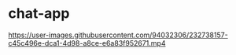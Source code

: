 # chat-app



https://user-images.githubusercontent.com/94032306/232738157-c45c496e-dca1-4d98-a8ce-e6a83f952671.mp4

